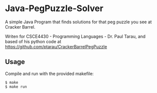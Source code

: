 # Java-PegPuzzle-Solver
A simple Java Program that finds solutions for that peg puzzle you see at Cracker Barrel. 

Writen for CSCE4430 - Programming Languages - Dr. Paul Tarau, and based of his python code at https://github.com/ptarau/CrackerBarrelPegPuzzle

## Usage
Compile and run with the provided makefile:
```
$ make
$ make run
```
